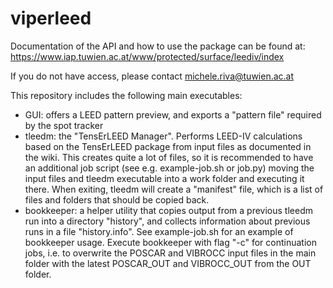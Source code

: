 # viperleed

Documentation of the API and how to use the package can be found at: https://www.iap.tuwien.ac.at/www/protected/surface/leediv/index

If you do not have access, please contact michele.riva@tuwien.ac.at

This repository includes the following main executables:
- GUI: offers a LEED pattern preview, and exports a "pattern file" required by the spot tracker
- tleedm: the "TensErLEED Manager". Performs LEED-IV calculations based on the TensErLEED package from input files as documented in the wiki. This creates quite a lot of files, so it is recommended to have an additional job script (see e.g. example-job.sh or job.py) moving the input files and tleedm executable into a work folder and executing it there. When exiting, tleedm will create a "manifest" file, which is a list of files and folders that should be copied back.
- bookkeeper: a helper utility that copies output from a previous tleedm run into a directory "history", and collects information about previous runs in a file "history.info". See example-job.sh for an example of bookkeeper usage. Execute bookkeeper with flag "-c" for continuation jobs, i.e. to overwrite the POSCAR and VIBROCC input files in the main folder with the latest POSCAR_OUT and VIBROCC_OUT from the OUT folder.
